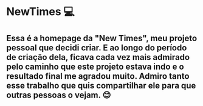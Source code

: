 # NewTimes :computer: 
## Essa é a homepage da "New Times", meu projeto pessoal que decidi criar. E ao longo do período de criação dela, ficava cada vez mais admirado pelo caminho que este projeto estava indo e o resultado final me agradou muito. Admiro tanto esse trabalho que quis compartilhar ele para que outras pessoas o vejam. 😊
